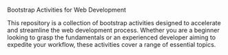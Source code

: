 Bootstrap Activities for Web Development

This repository is a collection of bootstrap activities designed to accelerate and streamline the web development process. Whether you are a beginner looking to grasp the fundamentals or an experienced developer aiming to expedite your workflow, these activities cover a range of essential topics.

